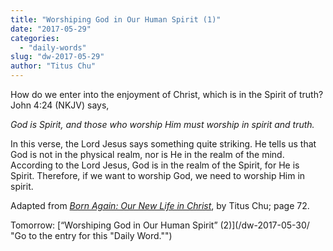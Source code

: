 ```yaml
---
title: "Worshiping God in Our Human Spirit (1)"
date: "2017-05-29"
categories: 
  - "daily-words"
slug: "dw-2017-05-29"
author: "Titus Chu"
---
```


How do we enter into the enjoyment of Christ, which is in the Spirit of truth? John 4:24 (NKJV) says,

_God is Spirit, and those who worship Him must worship in spirit and truth._

In this verse, the Lord Jesus says something quite striking. He tells us that God is not in the physical realm, nor is He in the realm of the mind. According to the Lord Jesus, God is in the realm of the Spirit, for He is Spirit. Therefore, if we want to worship God, we need to worship Him in spirit.

Adapted from _[Born Again: Our New Life in Christ](/book-born-again/ "Go to the listing for this book.")_, by Titus Chu; page 72.

Tomorrow: [“Worshiping God in Our Human Spirit” (2)](/dw-2017-05-30/ "Go to the entry for this "Daily Word."")
